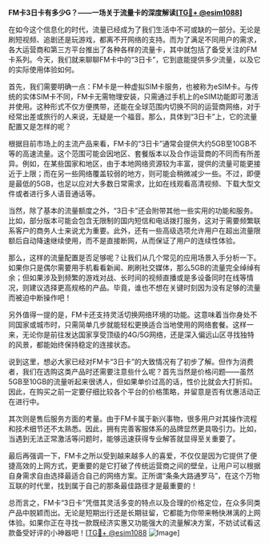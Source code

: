 **FM卡3日卡有多少G？——一场关于流量卡的深度解读[[TG💪+ @esim1088](https://t.me/s/esim1088)]**

在如今这个信息化的时代，流量已经成为了我们生活中不可或缺的一部分。无论是刷短视频、追剧还是玩游戏，都离不开网络的支持。而为了满足不同用户的需求，各大运营商和第三方平台推出了各种各样的流量卡，其中就包括了备受关注的FM卡系列。今天，我们就来聊聊FM卡中的“3日卡”，它到底能提供多少流量，以及它的实际使用体验如何。

首先，我们需要明确一点：FM卡是一种虚拟SIM卡服务，也被称为eSIM卡。与传统的实体SIM卡不同，FM卡无需物理安装，只需通过手机上的eSIM功能即可激活并使用。这种形式不仅方便携带，还能在全球范围内切换不同的运营商网络，对于经常出差或旅行的人来说，无疑是一个福音。那么，具体到“3日卡”上，它的流量配置又是怎样的呢？

根据目前市场上的主流产品来看，FM卡的“3日卡”通常会提供大约5GB至10GB不等的高速流量。这个范围可能会因地区、套餐版本以及合作运营商的不同而有所差异。例如，在某些国家和地区，由于本地网络资源较为丰富，提供的流量可能更接近于上限；而在另一些网络覆盖较弱的地方，则可能会稍微减少一些。不过，即便是最低的5GB，也足以应对大多数日常需求，比如在线观看高清视频、下载大型文件或者进行多人语音通话等。

当然，除了基本的流量额度之外，“3日卡”还会附带其他一些实用的功能和服务。比如，部分版本可能会包含无限制的国内短信和电话拨打服务，这对于需要频繁联系客户的商务人士来说尤为重要。此外，还有一些高级选项允许用户在超出流量限额后自动降速继续使用，而不是直接断网，从而保证了用户的连续性体验。

那么，这样的流量配置是否足够呢？让我们从几个常见的应用场景入手分析一下。如果你只是偶尔需要用手机看看新闻、刷刷社交媒体，那么5GB的流量完全绰绰有余；但如果涉及到频繁的游戏对战、长时间的视频直播或是多设备同时在线等情况，则建议选择更高规格的产品。毕竟，谁也不想在关键时刻因为没有足够的流量而被迫中断操作吧！

另外值得一提的是，FM卡还支持灵活切换网络环境的功能。这意味着当你身处不同国家或城市时，只需简单几步就能轻松更换适合当地使用的网络套餐。这样一来，无论你是前往发达国家享受顶级的4G/5G网络，还是深入偏远山区寻找独特的风景，都能始终保持稳定的连接状态。

说到这里，想必大家已经对FM卡“3日卡”的大致情况有了初步了解。但作为消费者，我们在选购这类产品时还需要注意些什么呢？首先当然是价格问题——虽然5GB至10GB的流量听起来很诱人，但如果单价过高的话，性价比就会大打折扣。因此，在购买之前一定要仔细比较各个平台的价格策略，并留意是否有优惠活动正在进行中。

其次则是售后服务方面的考量。由于FM卡属于新兴事物，很多用户对其操作流程和技术细节还不太熟悉。因此，拥有完善客服体系的品牌显然更具吸引力。比如，当遇到无法正常激活等问题时，能够迅速获得专业解答就显得至关重要了。

最后再强调一下，FM卡之所以受到越来越多人的喜爱，不仅仅是因为它提供了便捷高效的上网方式，更重要的是它打破了传统运营商之间的壁垒，让用户可以根据自身需求自由选择最适合自己的网络方案。正所谓“条条大路通罗马”，在这个万物互联的时代里，找到属于自己的那条最佳路径才是最重要的！

总而言之，FM卡“3日卡”凭借其灵活多变的特点以及合理的价格定位，在众多同类产品中脱颖而出。无论是短期出行还是长期驻留，它都能为你带来畅快淋漓的上网体验。如果你正在寻找一款既经济实惠又功能强大的流量解决方案，不妨试试看这款备受好评的小神器吧！[[TG💪+ @esim1088](https://t.me/s/esim1088) ![Image](https://i.postimg.cc/4NQfJmqS/Snipaste-2025-05-13-00-14-12.png)]